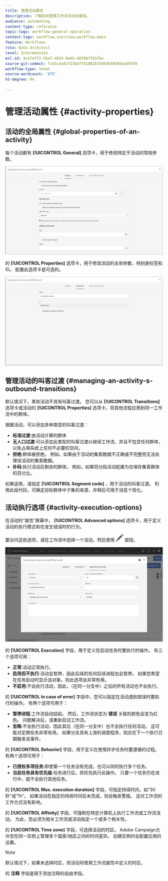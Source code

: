 ```yaml
---
title: 管理活动属性
description: 了解如何管理工作流活动的属性。
audience: automating
content-type: reference
topic-tags: workflow-general-operation
context-tags: workflow,overview;workflow,main
feature: Workflows
role: Data Architect
level: Intermediate
exl-id: 9c47ef72-59af-4b55-8e65-d8f687fb5fbe
source-git-commit: fcb5c4a92f23bdffd1082b7b044b5859dead9d70
workflow-type: tm+mt
source-wordcount: '675'
ht-degree: 0%

---
```


# 管理活动属性 {#activity-properties}

## 活动的全局属性 {#global-properties-of-an-activity}

每个活动都有 **[!UICONTROL General]** 选项卡，用于修改特定于活动的常规参数。

![](assets/activity-properties.png)

的 **[!UICONTROL Properties]** 选项卡，用于修改活动的全局参数，特别是标签和ID。 配置此选项卡是可选的。

![](assets/activity-properties2.png)

## 管理活动的叫客过渡 {#managing-an-activity-s-outbound-transitions}

默认情况下，某些活动不具有叫客过渡。 您可以从 **[!UICONTROL Transitions]** 选项卡或活动的 **[!UICONTROL Properties]** 选项卡，将其他流程应用到同一工作流中的群体。

根据活动，可以添加多种类型的叫客过渡：

* **标准过渡**:由活动计算的群体
* **无人口过渡**:可以添加此类型的叫客过渡以继续工作流，并且不包含任何群体，以免占用系统上任何不必要的空间。
* **拒绝**:群体被拒绝。 例如，如果由于活动的集客数据不正确或不完整而无法处理该活动的集客数据。
* **补码**:执行活动后剩余的群体。 例如，如果将分段活动配置为仅保存集客群体的百分比。

如果适用，请指定 **[!UICONTROL Segment code]** ，用于活动的叫客过渡。 利用此段代码，可确定目标群体中子集的来源，并稍后可用于消息个性化。

## 活动执行选项 {#activity-execution-options}

在活动的“属性”屏幕中， **[!UICONTROL Advanced options]** 选项卡，用于定义活动的执行模式和在发生错误时的行为。

要访问这些选项，请在工作流中选择一个活动，然后使用 ![](assets/edit_darkgrey-24px.png) 按钮。

![](assets/wkf_advanced_parameters.png)

的 **[!UICONTROL Execution]** 字段，用于定义在启动任务时要执行的操作。 有三个选项可用：

* **正常**:活动正常执行。
* **启用但不执行**:活动会暂停，因此后续的任何后续进程也会暂停。 如果您希望在任务启动时显示该对象，则此选项会非常有用。
* **不启用**:不会执行活动，因此，（在同一分支中）之后的所有活动也不会执行。

的 **[!UICONTROL In case of error]** 字段中，您可以指定在活动遇到错误时要执行的操作。 有两个选项可用于：

* **暂停进程**:工作流自动挂起。 然后，工作流状态为 **错误** 关联的颜色会变为红色。 问题解决后，请重新启动工作流。
* **忽略**:不会执行活动，因此其后（在同一分支中）也不会执行任何活动。 这可能对定期任务非常有用。 如果分支具有上游的调度程序，则应在下一个执行日期触发该事件。

的 **[!UICONTROL Behavior]** 字段，用于定义在使用异步任务时要遵循的过程。 有两个选项可用于：

* **已授权多项任务**:即使第一个任务没有完成，也可以同时执行多个任务。
* **当前任务具有优先级**:任务进行后，将优先执行此操作。 只要一个任务仍在进行中，就不会执行其他任务。

的 **[!UICONTROL Max. execution duration]** 字段，可指定持续时间，如“30秒”或“1h”。 如果活动在指定的持续时间后未完成，则会触发警报。 这对工作流的工作方式没有影响。

的 **[!UICONTROL Affinity]** 字段，可强制在特定计算机上执行工作流或工作流活动。 为此，您必须为相关工作流或活动指定一个或多个相关性。

的 **[!UICONTROL Time zone]** 字段，可选择活动的时区。 Adobe Campaign允许您在同一实例上管理多个国家/地区之间的时间差异。 创建实例时会配置应用的设置。

>[!NOTE]
>
>默认情况下，如果未选择时区，则活动将使用工作流属性中定义的时区。

的 **注释** 字段是用于添加注释的自由字段。

